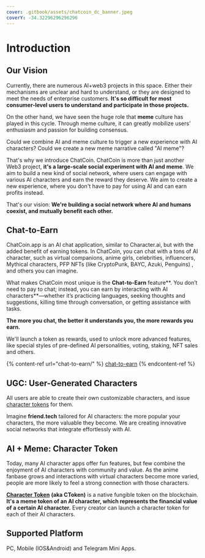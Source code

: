 ```yaml
---
cover: .gitbook/assets/chatcoin_dc_banner.jpeg
coverY: -34.32296296296296
---
```


# Introduction

## Our Vision

Currently, there are numerous AI+web3 projects in this space. Either their mechanisms are unclear and hard to understand, or they are designed to meet the needs of enterprise customers. **It's so difficult for most consumer-level users to understand and participate in those projects.**

On the other hand, we have seen the huge role that **meme** culture has played in this cycle. Through meme culture, it can greatly mobilize users' enthusiasm and passion for building consensus.

Could we combine AI and meme culture to trigger a new experience with AI characters? Could we create a new meme narrative called "AI meme"?

That's why we introduce ChatCoin. ChatCoin is more than just another Web3 project, **it's a large-scale social experiment with AI and meme**. We aim to build a new kind of social network, where users can engage with various AI characters and earn the reward they deserve. We aim to create a new experience, where you don't have to pay for using AI and can earn profits instead.

That's our vision: **We're building a social network where AI and humans coexist, and mutually benefit each other.**&#x20;

## Chat-to-Earn

ChatCoin.app is an AI chat application, similar to Character.ai, but with the added benefit of earning tokens. In ChatCoin, you can chat with a tons of AI character, such as virtual companions, anime girls, celebrities, influencers, Mythical characters, PFP NFTs (like CryptoPunk, BAYC, Azuki, Penguins) , and others you can imagine.

What makes ChatCoin most unique is the **Chat-to-Earn** feature**. You don’t need to pay to chat; instead, you can earn by interacting with AI characters**—whether it’s practicing languages, seeking thoughts and suggestions, killing time through conversation, or getting assistance with tasks.

**The more you chat, the better it understands you, the more rewards you earn.**

We'll launch a token as rewards, used to unlock more advanced features, like special styles of pre-defined AI personalities, voting, staking, NFT sales and others.

{% content-ref url="chat-to-earn/" %}
[chat-to-earn](chat-to-earn/)
{% endcontent-ref %}

## UGC: User-Generated Characters

All users are able to create their own customizable characters, and issue [character tokens](character-token-ctoken.md) for them.&#x20;

Imagine **friend.tech** tailored for AI characters: the more popular your characters, the more valuable they become. We are creating innovative social networks that integrate effortlessly with AI.

## AI + Meme: Character Token

Today, many AI character apps offer fun features, but few combine the enjoyment of AI characters with community and value. As the anime fanbase grows and interactions with virtual characters become more varied, people are more likely to feel a strong connection with those characters.

[**Character Token**](character-token-ctoken.md) **(aka CToken)** is a native fungible token on the blockchain. **It's a meme token of an AI character, which represents the financial value of a certain AI character.** Every creator can launch a character token for each of their AI characters.

## Supported Platform

PC, Mobile (IOS\&Android) and Telegram Mini Apps.
